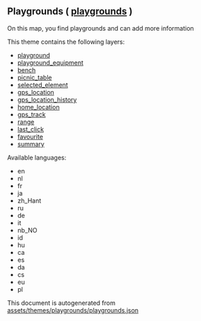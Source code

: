 [//]: # (WARNING: this file is automatically generated. Please find the sources at the bottom and edit those sources)

 Playgrounds ( [playgrounds](https://mapcomplete.org/playgrounds) ) 
--------------------------------------------------------------------



On this map, you find playgrounds and can add more information

This theme contains the following layers:



  - [playground](../Layers/playground.md)
  - [playground_equipment](../Layers/playground_equipment.md)
  - [bench](../Layers/bench.md)
  - [picnic_table](../Layers/picnic_table.md)
  - [selected_element](../Layers/selected_element.md)
  - [gps_location](../Layers/gps_location.md)
  - [gps_location_history](../Layers/gps_location_history.md)
  - [home_location](../Layers/home_location.md)
  - [gps_track](../Layers/gps_track.md)
  - [range](../Layers/range.md)
  - [last_click](../Layers/last_click.md)
  - [favourite](../Layers/favourite.md)
  - [summary](../Layers/summary.md)


Available languages:



  - en
  - nl
  - fr
  - ja
  - zh_Hant
  - ru
  - de
  - it
  - nb_NO
  - id
  - hu
  - ca
  - es
  - da
  - cs
  - eu
  - pl
 

This document is autogenerated from [assets/themes/playgrounds/playgrounds.json](https://github.com/pietervdvn/MapComplete/blob/develop/assets/themes/playgrounds/playgrounds.json)
